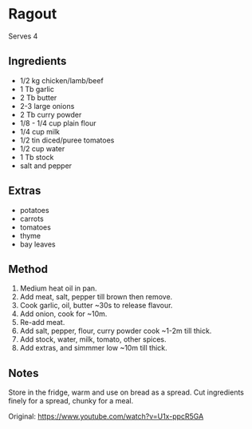 # Ragout

Serves 4

## Ingredients

* 1/2 kg chicken/lamb/beef
* 1 Tb garlic
* 2 Tb butter
* 2-3 large onions
* 2 Tb curry powder
* 1/8 - 1/4 cup plain flour
* 1/4 cup milk
* 1/2 tin diced/puree tomatoes
* 1/2 cup water
* 1 Tb stock
* salt and pepper

## Extras

* potatoes
* carrots
* tomatoes
* thyme
* bay leaves

## Method

1. Medium heat oil in pan.
2. Add meat, salt, pepper till brown then remove.
3. Cook garlic, oil, butter ~30s to release flavour.
4. Add onion, cook for ~10m.
5. Re-add meat.
6. Add salt, pepper, flour, curry powder cook ~1-2m till thick.
7. Add stock, water, milk, tomato, other spices.
8. Add extras, and simmmer low ~10m till thick.

## Notes

Store in the fridge, warm and use on bread as a spread.
Cut ingredients finely for a spread, chunky for a meal.

Original: https://www.youtube.com/watch?v=U1x-ppcR5GA